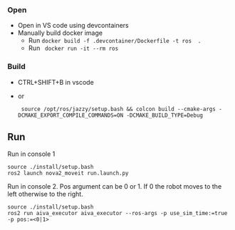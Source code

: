 ### Open
* Open in VS code using devcontainers
* Manually  build docker image 
  * Run ```docker build -f .devcontainer/Dockerfile -t ros  .```
  * Run ``` docker run -it --rm ros```
### Build
 * CTRL+SHIFT+B in vscode

 * or 
   ```
    source /opt/ros/jazzy/setup.bash && colcon build --cmake-args -DCMAKE_EXPORT_COMPILE_COMMANDS=ON -DCMAKE_BUILD_TYPE=Debug
    ```
## Run

Run in console 1
```
source ./install/setup.bash
ros2 launch nova2_moveit run.launch.py
```
Run in console 2. Pos argument can be 0 or 1. If 0 the robot moves to the left otherwise to the right.
```
source ./install/setup.bash
ros2 run aiva_executor aiva_executor --ros-args -p use_sim_time:=true -p pos:=<0|1>
```